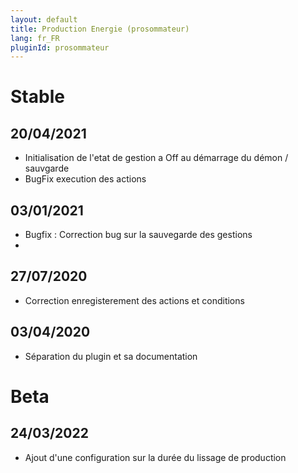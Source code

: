```yaml
---
layout: default
title: Production Energie (prosommateur)
lang: fr_FR
pluginId: prosommateur
---
```


# Stable
## 20/04/2021
* Initialisation de l'etat de gestion a Off au démarrage du démon / sauvgarde
* BugFix execution des actions

## 03/01/2021
* Bugfix : Correction bug sur la sauvegarde des gestions
* 
## 27/07/2020
* Correction enregisterement des actions et conditions

## 03/04/2020
* Séparation du plugin et sa documentation

# Beta
## 24/03/2022
* Ajout d'une configuration sur la durée du lissage de production
